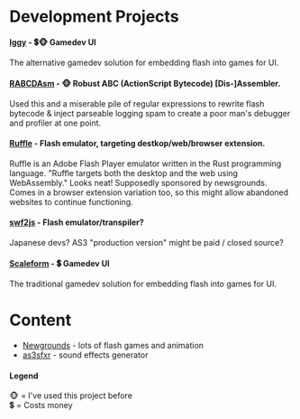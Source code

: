 # Development Projects

#### [Iggy](http://www.radgametools.com/iggy.htm) - 💲🐵 Gamedev UI
The alternative gamedev solution for embedding flash into games for UI.

#### [RABCDAsm](https://github.com/CyberShadow/RABCDAsm) - 🐵 Robust ABC (ActionScript Bytecode) [Dis-]Assembler.
Used this and a miserable pile of regular expressions to rewrite flash bytecode & inject parseable logging spam to create a poor man's debugger and profiler at one point.

#### [Ruffle](https://ruffle.rs/) - Flash emulator, targeting destkop/web/browser extension.
Ruffle is an Adobe Flash Player emulator written in the Rust programming language.
"Ruffle targets both the desktop and the web using WebAssembly."
Looks neat!  Supposedly sponsored by newsgrounds.  Comes in a browser extension variation too, so this might allow abandoned websites to continue functioning.

#### [swf2js](https://swf2js.com/en/index.html) - Flash emulator/transpiler?
Japanese devs?  AS3 "production version" might be paid / closed source?

#### [Scaleform](https://www.autodesk.com/products/scaleform/features/all/gallery-view) - 💲 Gamedev UI
The traditional gamedev solution for embedding flash into games for UI.
  
# Content
* [Newgrounds](https://www.newgrounds.com/) - lots of flash games and animation
* [as3sfxr](http://www.superflashbros.net/as3sfxr/) - sound effects generator

#### Legend
🐵 = I've used this project before<br>
💲 = Costs money<br>
